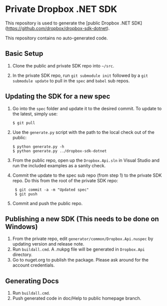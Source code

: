 Private Dropbox .NET SDK
========================

This repository is used to generate the [public Dropbox .NET SDK]
(https://github.com/dropbox/dropbox-sdk-dotnet).

This repository contains no auto-generated code.

Basic Setup
-----------

1. Clone the public and private SDK repo into `~/src`.

2. In the private SDK repo, run ``git submodule init`` followed by a
   ``git submodule update`` to pull in the ``spec`` and ``babel`` sub repos.

Updating the SDK for a new spec
-------------------------------

1. Go into the `spec` folder and update it to the desired commit. To update to
   the latest, simply use:

   ```
   $ git pull
   ```

2. Use the `generate.py` script with the path to the local check out of the public:

   ```
   $ python generate.py -h
   $ python generate.py ../dropbox-sdk-dotnet
   ```

3. From the public repo, open up the `Dropbox.Api.sln` in Visual Studio and run
   the included examples as a sanity check.

4. Commit the update to the spec sub repo (from step 1) to the private SDK repo.
   Do this from the root of the private SDK repo:

   ```
    $ git commit -a -m "Updated spec"
    $ git push
   ```

5. Commit and push the public repo.


Publishing a new SDK (This needs to be done on Windows)
--------------------
1. From the private repo, edit `generator/common/Dropbox.Api.nuspec` by updating version and release note.
2. Run `buildall.cmd`.
   A .nukpg file will be generated in `Dropbox.Api` directory.
3. Go to nuget.org to publish the package. Please ask around for the account credentials.

Generating Docs
---------------
1. Run `buildall.cmd`.
2. Push generated code in doc/Help to public homepage branch.

